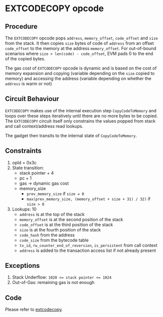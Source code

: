 # EXTCODECOPY opcode

## Procedure

The `EXTCODECOPY` opcode pops `address`, `memory_offset`, `code_offset` and `size` from the stack. It then copies `size` bytes of code of `address` from an offset `code_offset` to the memory at the address `memory_offset`. For out-of-bound scenarios where `size > len(code) - code_offset`, EVM pads 0 to the end of the copied bytes.

The gas cost of `EXTCODECOPY` opcode is dynamic and is based on the cost of memory expansion and copying (variable depending on the `size` copied to memory) and accessing the address (variable depending on whether the `address` is warm or not)

## Circuit Behaviour

`EXTCODECOPY` makes use of the internal execution step `CopyCodeToMemory` and loops over these steps iteratively until there are no more bytes to be copied. The `EXTCODECOPY` circuit itself only constrains the values popped from stack and call context/address read lookups.

The gadget then transits to the internal state of `CopyCodeToMemory`.

## Constraints

1. opId = 0x3c
2. State transition:
   - stack pointer + 4
   - pc + 1
   - gas -> dynamic gas cost
   - memory_size
      - `prev_memory_size` if `size = 0`
      - `max(prev_memory_size, (memory_offset + size + 31) / 32)` if `size > 0`
3. Lookups: 10
   - `address` is at the top of the stack
   - `memory_offset` is at the second position of the stack
   - `code_offset` is at the third position of the stack
   - `size` is at the fourth position of the stack
   - `code_hash` from the address
   - `code_size` from the bytecode table
   - `tx_id`, `rw_counter_end_of_reversion`, `is_persistent` from call context
   - `address` is added to the transaction access list if not already present

## Exceptions

1. Stack Underflow: `1020 <= stack pointer <= 1024`
2. Out-of-Gas: remaining gas is not enough

## Code

Please refer to [extcodecopy](src/zkevm_specs/evm/execution/extcodecopy.py).
